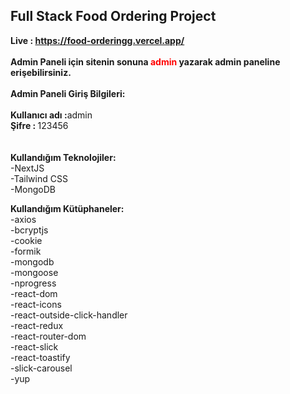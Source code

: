 

## Full Stack Food Ordering Project

<b>Live : https://food-orderingg.vercel.app/</b><br/><br/>
<b>Admin Paneli için sitenin sonuna <font color='red'>admin</font> </span> yazarak admin paneline erişebilirsiniz.</b><br/><br/>
<b>Admin Paneli Giriş Bilgileri:</b><br/><br/>
<b>Kullanıcı adı :</b>admin </br>
<b>Şifre : </b> 123456<br/><br/><br/>
<b>Kullandığım Teknolojiler:</b><br/>
-NextJS <br/>
-Tailwind CSS<br/>
-MongoDB<br/>

<b>Kullandığım Kütüphaneler:</b><br/>
-axios<br/>
-bcryptjs<br/>
-cookie<br/>
-formik<br/>
-mongodb<br/>
-mongoose<br/>
-nprogress<br/>
-react-dom<br/>
-react-icons<br/>
-react-outside-click-handler<br/>
-react-redux<br/>
-react-router-dom<br/>
-react-slick<br/>
-react-toastify<br/>
-slick-carousel<br/>
-yup


